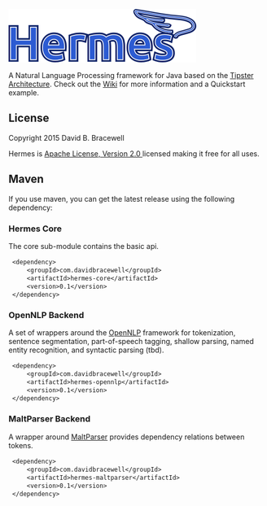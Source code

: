 ![Hermes](https://github.com/dbracewell/hermes/blob/gh-pages/images/hermes.png)

A Natural Language Processing framework for Java based on the [Tipster Architecture](http://cs.nyu.edu/cs/faculty/grishman/tipster.html). Check out the [Wiki](https://github.com/dbracewell/hermes/wiki) for more information and a Quickstart example.

## License
Copyright 2015 David B. Bracewell

Hermes is [Apache License, Version 2.0 ](LICENSE) licensed making it free for all uses.

## Maven
If you use maven, you can get the latest release using the following dependency:

### Hermes Core
The core sub-module contains the basic api.
```
 <dependency>
     <groupId>com.davidbracewell</groupId>
     <artifactId>hermes-core</artifactId>
     <version>0.1</version>
 </dependency>
```

### OpenNLP Backend
A set of wrappers around the [OpenNLP](https://opennlp.apache.org/) framework for tokenization, sentence segmentation, part-of-speech tagging, shallow parsing, named entity recognition, and syntactic parsing (tbd).
```
 <dependency>
     <groupId>com.davidbracewell</groupId>
     <artifactId>hermes-opennlp</artifactId>
     <version>0.1</version>
 </dependency>
```

### MaltParser Backend
A wrapper around [MaltParser](http://www.maltparser.org/) provides dependency relations between tokens.
```
 <dependency>
     <groupId>com.davidbracewell</groupId>
     <artifactId>hermes-maltparser</artifactId>
     <version>0.1</version>
 </dependency>
```

